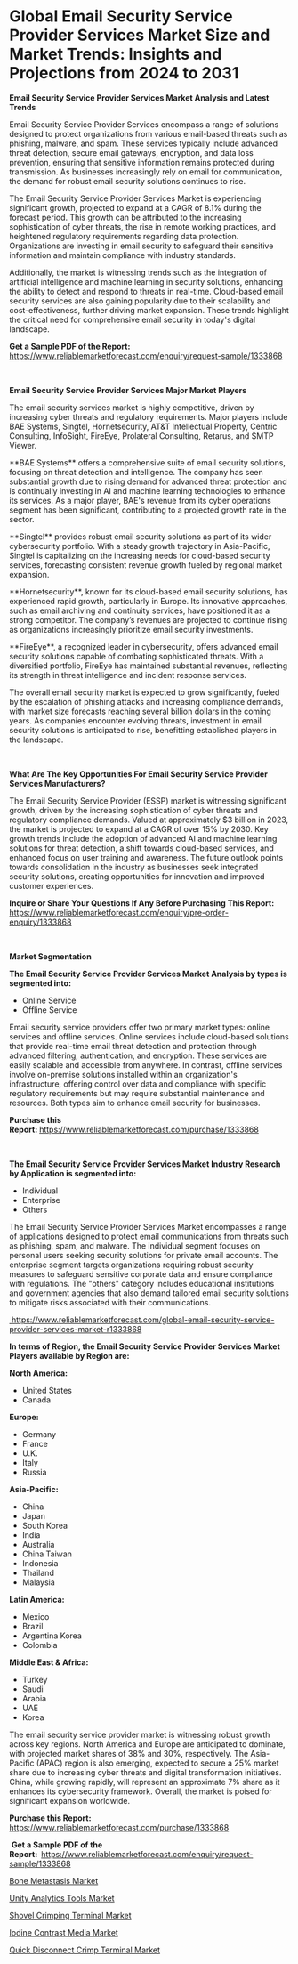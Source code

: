 <p><h1>Global Email Security Service Provider Services Market Size and Market Trends: Insights and Projections from 2024 to 2031</h1></p><p><strong>Email Security Service Provider Services Market Analysis and Latest Trends</strong></p>
<p><p>Email Security Service Provider Services encompass a range of solutions designed to protect organizations from various email-based threats such as phishing, malware, and spam. These services typically include advanced threat detection, secure email gateways, encryption, and data loss prevention, ensuring that sensitive information remains protected during transmission. As businesses increasingly rely on email for communication, the demand for robust email security solutions continues to rise.</p><p>The Email Security Service Provider Services Market is experiencing significant growth, projected to expand at a CAGR of 8.1% during the forecast period. This growth can be attributed to the increasing sophistication of cyber threats, the rise in remote working practices, and heightened regulatory requirements regarding data protection. Organizations are investing in email security to safeguard their sensitive information and maintain compliance with industry standards. </p><p>Additionally, the market is witnessing trends such as the integration of artificial intelligence and machine learning in security solutions, enhancing the ability to detect and respond to threats in real-time. Cloud-based email security services are also gaining popularity due to their scalability and cost-effectiveness, further driving market expansion. These trends highlight the critical need for comprehensive email security in today's digital landscape.</p></p>
<p><strong>Get a Sample PDF of the Report:&nbsp;</strong> <a href="https://www.reliablemarketforecast.com/enquiry/request-sample/1333868?utm_campaign=1123&utm_medium=2&utm_source=Github&utm_content=ia&utm_term=01102024&utm_id=email-security-service-provider-services">https://www.reliablemarketforecast.com/enquiry/request-sample/1333868</a></p>
<p>&nbsp;</p>
<p><strong>Email Security Service Provider Services Major Market Players</strong></p>
<p><p>The email security services market is highly competitive, driven by increasing cyber threats and regulatory requirements. Major players include BAE Systems, Singtel, Hornetsecurity, AT&T Intellectual Property, Centric Consulting, InfoSight, FireEye, Prolateral Consulting, Retarus, and SMTP Viewer. </p><p>**BAE Systems** offers a comprehensive suite of email security solutions, focusing on threat detection and intelligence. The company has seen substantial growth due to rising demand for advanced threat protection and is continually investing in AI and machine learning technologies to enhance its services. As a major player, BAE's revenue from its cyber operations segment has been significant, contributing to a projected growth rate in the sector.</p><p>**Singtel** provides robust email security solutions as part of its wider cybersecurity portfolio. With a steady growth trajectory in Asia-Pacific, Singtel is capitalizing on the increasing needs for cloud-based security services, forecasting consistent revenue growth fueled by regional market expansion.</p><p>**Hornetsecurity**, known for its cloud-based email security solutions, has experienced rapid growth, particularly in Europe. Its innovative approaches, such as email archiving and continuity services, have positioned it as a strong competitor. The company’s revenues are projected to continue rising as organizations increasingly prioritize email security investments.</p><p>**FireEye**, a recognized leader in cybersecurity, offers advanced email security solutions capable of combating sophisticated threats. With a diversified portfolio, FireEye has maintained substantial revenues, reflecting its strength in threat intelligence and incident response services. </p><p>The overall email security market is expected to grow significantly, fueled by the escalation of phishing attacks and increasing compliance demands, with market size forecasts reaching several billion dollars in the coming years. As companies encounter evolving threats, investment in email security solutions is anticipated to rise, benefitting established players in the landscape.</p></p>
<p>&nbsp;</p>
<p><strong>What Are The Key Opportunities For Email Security Service Provider Services Manufacturers?</strong></p>
<p><p>The Email Security Service Provider (ESSP) market is witnessing significant growth, driven by the increasing sophistication of cyber threats and regulatory compliance demands. Valued at approximately $3 billion in 2023, the market is projected to expand at a CAGR of over 15% by 2030. Key growth trends include the adoption of advanced AI and machine learning solutions for threat detection, a shift towards cloud-based services, and enhanced focus on user training and awareness. The future outlook points towards consolidation in the industry as businesses seek integrated security solutions, creating opportunities for innovation and improved customer experiences.</p></p>
<p><strong>Inquire or Share Your Questions If Any Before Purchasing This Report:</strong> <a href="https://www.reliablemarketforecast.com/enquiry/pre-order-enquiry/1333868?utm_campaign=1123&utm_medium=2&utm_source=Github&utm_content=ia&utm_term=01102024&utm_id=email-security-service-provider-services">https://www.reliablemarketforecast.com/enquiry/pre-order-enquiry/1333868</a></p>
<p>&nbsp;</p>
<p><strong>Market Segmentation</strong></p>
<p><strong>The Email Security Service Provider Services Market Analysis by types is segmented into:</strong></p>
<p><ul><li>Online Service</li><li>Offline Service</li></ul></p>
<p><p>Email security service providers offer two primary market types: online services and offline services. Online services include cloud-based solutions that provide real-time email threat detection and protection through advanced filtering, authentication, and encryption. These services are easily scalable and accessible from anywhere. In contrast, offline services involve on-premise solutions installed within an organization's infrastructure, offering control over data and compliance with specific regulatory requirements but may require substantial maintenance and resources. Both types aim to enhance email security for businesses.</p></p>
<p><strong>Purchase this Report:&nbsp;</strong><a href="https://www.reliablemarketforecast.com/purchase/1333868?utm_campaign=1123&utm_medium=2&utm_source=Github&utm_content=ia&utm_term=01102024&utm_id=email-security-service-provider-services">https://www.reliablemarketforecast.com/purchase/1333868</a></p>
<p>&nbsp;</p>
<p><strong>The Email Security Service Provider Services Market Industry Research by Application is segmented into:</strong></p>
<p><ul><li>Individual</li><li>Enterprise</li><li>Others</li></ul></p>
<p><p>The Email Security Service Provider Services Market encompasses a range of applications designed to protect email communications from threats such as phishing, spam, and malware. The individual segment focuses on personal users seeking security solutions for private email accounts. The enterprise segment targets organizations requiring robust security measures to safeguard sensitive corporate data and ensure compliance with regulations. The "others" category includes educational institutions and government agencies that also demand tailored email security solutions to mitigate risks associated with their communications.</p></p>
<p><a href="https://www.reliablemarketforecast.com/global-email-security-service-provider-services-market-r1333868?utm_campaign=1123&utm_medium=2&utm_source=Github&utm_content=ia&utm_term=01102024&utm_id=email-security-service-provider-services">&nbsp;https://www.reliablemarketforecast.com/global-email-security-service-provider-services-market-r1333868</a></p>
<p><strong>In terms of Region, the Email Security Service Provider Services Market Players available by Region are:</strong></p>
<p>
    <p> <strong> North America: </strong>
        <ul>
            <li>United States</li>
            <li>Canada</li>
        </ul>
        </p> 
    <p> <strong> Europe: </strong>
        <ul>
            <li>Germany</li>
            <li>France</li>
            <li>U.K.</li>
            <li>Italy</li>
            <li>Russia</li>
        </ul>
        </p> 
    <p> <strong> Asia-Pacific: </strong>
        <ul>
            <li>China</li>
            <li>Japan</li>
            <li>South Korea</li>
            <li>India</li>
            <li>Australia</li>
            <li>China Taiwan</li>
            <li>Indonesia</li>
            <li>Thailand</li>
            <li>Malaysia</li>
        </ul>
        </p> 
    <p> <strong> Latin America: </strong>
        <ul>
            <li>Mexico</li>
            <li>Brazil</li>
            <li>Argentina Korea</li>
            <li>Colombia</li>
        </ul>
        </p> 
    <p> <strong> Middle East & Africa: </strong>
        <ul>
            <li>Turkey</li>
            <li>Saudi</li>
            <li>Arabia</li>
            <li>UAE</li>
            <li>Korea</li>
        </ul>
    </p>
    </p>
<p><p>The email security service provider market is witnessing robust growth across key regions. North America and Europe are anticipated to dominate, with projected market shares of 38% and 30%, respectively. The Asia-Pacific (APAC) region is also emerging, expected to secure a 25% market share due to increasing cyber threats and digital transformation initiatives. China, while growing rapidly, will represent an approximate 7% share as it enhances its cybersecurity framework. Overall, the market is poised for significant expansion worldwide.</p></p>
<p><strong>Purchase this Report: </strong><a href="https://www.reliablemarketforecast.com/purchase/1333868?utm_campaign=1123&utm_medium=2&utm_source=Github&utm_content=ia&utm_term=01102024&utm_id=email-security-service-provider-services">https://www.reliablemarketforecast.com/purchase/1333868</a></p>
<p>&nbsp;<strong>Get a Sample PDF of the Report:&nbsp;&nbsp;</strong><a href="https://www.reliablemarketforecast.com/enquiry/request-sample/1333868?utm_campaign=1123&utm_medium=2&utm_source=Github&utm_content=ia&utm_term=01102024&utm_id=email-security-service-provider-services">https://www.reliablemarketforecast.com/enquiry/request-sample/1333868</a></p>
<p><strong></strong></p>
<p><p><a href="https://www.linkedin.com/pulse/strategic-market-insights-global-bone-metastasis-2024-2031-bk64f?utm_campaign=1123&utm_medium=2&utm_source=Github&utm_content=ia&utm_term=01102024&utm_id=email-security-service-provider-services">Bone Metastasis Market</a></p><p><a href="https://github.com/pizolina/Market-Research-Report-List-6/blob/main/unity-analytics-tools-market.md?utm_campaign=1123&utm_medium=2&utm_source=Github&utm_content=ia&utm_term=01102024&utm_id=email-security-service-provider-services">Unity Analytics Tools Market</a></p><p><a href="https://issuu.com/reportprime-2/docs/shovel-crimping-terminal-market-siz_582ee9553cf475?utm_campaign=1123&utm_medium=2&utm_source=Github&utm_content=ia&utm_term=01102024&utm_id=email-security-service-provider-services">Shovel Crimping Terminal Market</a></p><p><a href="https://www.linkedin.com/pulse/iodine-contrast-media-market-size-share-competitive-landscape-falmf?utm_campaign=1123&utm_medium=2&utm_source=Github&utm_content=ia&utm_term=01102024&utm_id=email-security-service-provider-services">Iodine Contrast Media Market</a></p><p><a href="https://issuu.com/reportprime-2/docs/quick-disconnect-crimp-terminal-mar_3e3c5d7ca7cf12?utm_campaign=1123&utm_medium=2&utm_source=Github&utm_content=ia&utm_term=01102024&utm_id=email-security-service-provider-services">Quick Disconnect Crimp Terminal Market</a></p></p>